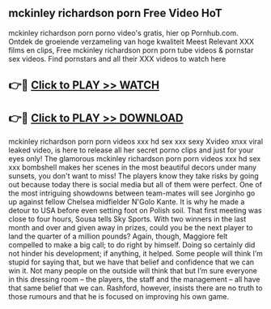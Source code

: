 ## mckinley richardson porn Free Video HoT 

mckinley richardson porn porno video's gratis, hier op Pornhub.com. Ontdek de groeiende verzameling van hoge kwaliteit Meest Relevant XXX films en clips,
Free mckinley richardson porn porn tube videos & pornstar sex videos. Find pornstars and all their XXX videos to watch here


## 👉🔴 [Click to PLAY >> WATCH](http://us.freeplayer.one?title=mckinley_richardson_porn&ref=16D)

## 👉🔴 [Click to PLAY >> DOWNLOAD](http://us.freeplayer.one?title=mckinley_richardson_porn&ref=16D)


mckinley richardson porn porn videos xxx hd sex xxx sexy Xvideo xnxx viral leaked video, is here to release all her secret porno clips and just for your eyes only! The glamorous mckinley richardson porn porn videos xxx hd sex xxx bombshell makes her scenes in the most beautiful decors under many sunsets, you don't want to miss! The players know they take risks by going out because today there is social media but all of them were perfect. One of the most intriguing showdowns between team-mates will see Jorginho go up against fellow Chelsea midfielder N'Golo Kante. It is why he made a detour to USA before even setting foot on Polish soil. That first meeting was close to four hours, Sousa tells Sky Sports. With two winners in the last month and over and given away in prizes, could you be the next player to land the quarter of a million pounds? Again, though, Maggiore felt compelled to make a big call; to do right by himself. Doing so certainly did not hinder his development; if anything, it helped. Some people will think I’m stupid for saying that, but we have that belief and confidence that we can win it. Not many people on the outside will think that but I’m sure everyone in this dressing room – the players, the staff and the management – all have that same belief that we can. Rashford, however, insists there are no truth to those rumours and that he is focused on improving his own game.